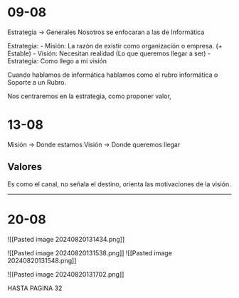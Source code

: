 # 09-08

Estrategia → Generales 
Nosotros se enfocaran a las de Informática

Estrategia:
	- Misión: La razón de existir como organización o empresa. (+ Estable)
	- Visión: Necesitan realidad (Lo que queremos llegar a ser)
	- Estrategia: Como llego a mi visión


Cuando hablamos de informática hablamos como el rubro informática o Soporte a un Rubro.

Nos centraremos en la estrategia, como proponer valor, 

# 13-08

Misión → Donde estamos
Visión → Donde queremos llegar

## Valores

Es como el canal, no señala el destino, orienta las motivaciones de la visión.

---

# 20-08

![[Pasted image 20240820131434.png]]

![[Pasted image 20240820131538.png]]
![[Pasted image 20240820131548.png]]

![[Pasted image 20240820131702.png]]

HASTA PAGINA 32




